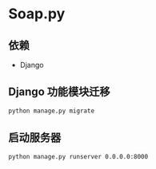 # Soap.py

## 依赖

- Django


## Django 功能模块迁移

```bash
python manage.py migrate
```

## 启动服务器

```bash
python manage.py runserver 0.0.0.0:8000
```
